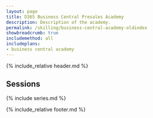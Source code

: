 ```yaml
---
layout: page
title: D365 Business Central Presales Academy
description: Description of the academy.
permalink: /skilling/business-central-academy-oldindex
showbreadcrumb: true
includemethod: all
includeplans:
- business central academy
---
```


{% include_relative header.md %}

## Sessions

{% include series.md %}

{% include_relative footer.md %}
